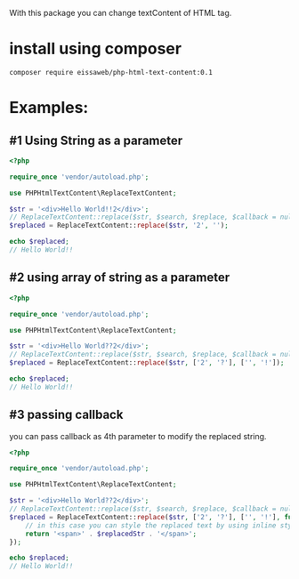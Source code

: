 With this package you can change textContent of HTML tag. 

# install using composer
``` 
composer require eissaweb/php-html-text-content:0.1
```
# Examples:
## #1  Using String as a parameter
```php
<?php 

require_once 'vendor/autoload.php';

use PHPHtmlTextContent\ReplaceTextContent;

$str = '<div>Hello World!!2</div>';
// ReplaceTextContent::replace($str, $search, $replace, $callback = null);
$replaced = ReplaceTextContent::replace($str, '2', '');

echo $replaced;
// Hello World!!
```

## #2 using array of string as a parameter
```php
<?php 

require_once 'vendor/autoload.php';

use PHPHtmlTextContent\ReplaceTextContent;

$str = '<div>Hello World??2</div>';
// ReplaceTextContent::replace($str, $search, $replace, $callback = null);
$replaced = ReplaceTextContent::replace($str, ['2', '?'], ['', '!']);

echo $replaced;
// Hello World!!
```
## #3 passing callback 
you can pass callback as 4th parameter to modify the replaced string.

```php 
<?php 

require_once 'vendor/autoload.php';

use PHPHtmlTextContent\ReplaceTextContent;

$str = '<div>Hello World??2</div>';
// ReplaceTextContent::replace($str, $search, $replace, $callback = null);
$replaced = ReplaceTextContent::replace($str, ['2', '?'], ['', '!'], function ($replacedStr) {
    // in this case you can style the replaced text by using inline style or adding html classes to the tag as you want.
    return '<span>' . $replacedStr . '</span>';
});

echo $replaced;
// Hello World!!
```

